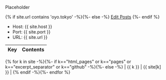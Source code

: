 ---
---
Placeholder

{% if site.url contains 'oyo.tokyo' -%}{%- else -%}
<a href="/admin/collections/posts" target="_blank">Edit Posts</a>
{%- endif %}

* Host: {{ site.host }}
* Port: {{ site.port }}
* URL: {{ site.url }}

| Key | Contents |
| --- | --- |
{% for k in site -%}{%- if k=="html_pages" or k=="pages" or k=="excerpt_separator" or k=="github" -%}{%- else -%}
| {{ k }} | {{ site[k] }} |
{% endif -%}{%- endfor %}

